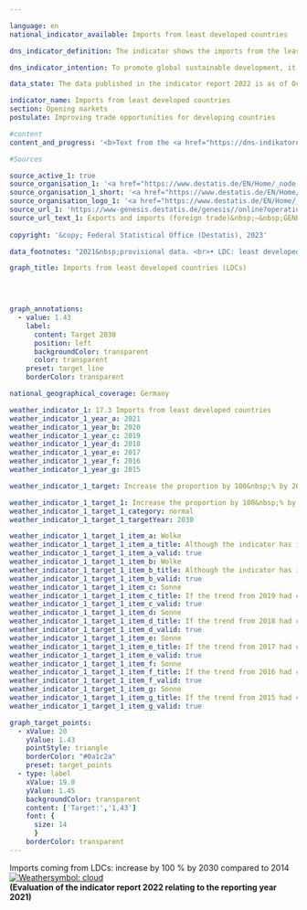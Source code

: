 ```yaml
---

language: en    
national_indicator_available: Imports from least developed countries    

dns_indicator_definition: The indicator shows the imports from the least developed countries (<abbr title="Least developed countries" tabindex="0">LDCs</abbr>) as a proportion of all imports to Germany, measured in euros.    

dns_indicator_intention: To promote global sustainable development, it is important to improve trading opportunities of developing and emerging countries. Developing and emerging countries need an open and fair trading system that will allow them to offer raw materials as well as processed products on the world market. The Federal Government has therefore set itself the target of doubling the proportion of imports from <abbr title="Least developed countries" tabindex="0">LDCs</abbr> between the years 2014&nbsp;and 2030.    

data_state: The data published in the indicator report 2022 is as of Oct 31 2022. The data shown on this platform is updated regularly, so that more current data may be available online than published in the <a href="https://dns-indikatoren.de/en/publications_reports/">indicator report 2022</a>.    

indicator_name: Imports from least developed countries    
section: Opening markets    
postulate: Improving trade opportunities for developing countries    

#content     
content_and_progress: '<b>Text from the <a href="https://dns-indikatoren.de/en/publications_reports/">Indicator Report 2022&nbsp;</a></b><br><br>Information about imports to Germany is compiled from the foreign trade statistics of the Federal Statistical Office. In this case, the type of the imported goods is also recorded in detail in addition to their country of origin, their value and weight. The service sector is excluded from foreign trade statistics.<br><br>The various countries are classified as <abbr title="Least developed countries" tabindex="0">LDCs</abbr> based on the list of recipients of official development assistance kept by the Development Assistance Committee (<abbr title="Development Assistance Committee" tabindex="0">DAC</abbr>) of the Organisation for Economic Cooperation and Development (<abbr title="Organisation for Economic Co-operation and Development" tabindex="0">OECD</abbr>). The classifications valid in the respective year according to the <abbr title="Organisation for Economic Co-operation and Development" tabindex="0">OECD</abbr>-DAC are used for this indicator. If the status of a country changes, this will impact the indicator even if the value of imports from this country remains unchanged.<br><br>Due to reimports, duplicate counting in the numerator and denominator of the indicator cannot be excluded. The fact that the imports from <abbr title="Least developed countries" tabindex="0">LDCs</abbr> are viewed in relation to all German imports must also be taken into account. This means that the value of the indicator depends not only on the absolute quantity of imports from <abbr title="Least developed countries" tabindex="0">LDCs</abbr>, but also on the value of all imports. Alongside Germany’s total imports from <abbr title="Least developed countries" tabindex="0">LDCs</abbr>, the indicator also shows what share is made up of processed products. The intention here is to address the question, at least to some extent, as to whether Germany mainly uses <abbr title="Least developed countries" tabindex="0">LDCs</abbr> as sources of basic materials for industrially produced goods or whether the <abbr title="Least developed countries" tabindex="0">LDCs</abbr> themselves have a stake in the manufacturing process and the associated value creation. These include all goods not classified as raw materials in the classification according to product groups of the food and industrial economy (<abbr title="Classification of goods in the food and industrial economy in Foreign Trade Statistics" tabindex="0">EGW</abbr>). The term thus does not encompass products extracted from nature and not or hardly processed, such as petroleum, ores, timber in the rough or vegetable textile fibres. Conversely, cereals, vegetables, live animals, meat and milk are classified as processed products.<br><br>Imports from <abbr title="Least developed countries" tabindex="0">LDCs</abbr> as a proportion of all imports to Germany was 1.03&nbsp;% or 12.4&nbsp;billion euros in 2021&nbsp;(provisional results). This is an increase of more than 44.5&nbsp;% compared with 2014, when the share was just 0.71&nbsp;%. The share of imports of processed products from <abbr title="Least developed countries" tabindex="0">LDCs</abbr> increased even more sharply between 2014&nbsp;and 2021&nbsp;(+&nbsp;38.7&nbsp;%). In 2021, It has reached 0.91&nbsp;% of total imports to Germany (2014: 0.66&nbsp;%), which equates to a value of around 11.0&nbsp;billion euros. Despite the steady increase from 2014&nbsp;on, if the development of the last five years continues, it can be assumed that the target will be missed.<br><br>Closer analysis of the various countries of origin reveals that the largest amount of Germany’s imports from <abbr title="Least developed countries" tabindex="0">LDCs</abbr> in 2021&nbsp;came from Bangladesh (57.3&nbsp;%) or Cambodia (12.6&nbsp;%). If one looks not only at the <abbr title="Least developed countries" tabindex="0">LDCs</abbr> but at all developing and emerging countries, their share of total imports to Germany in 2021&nbsp;was 23.7&nbsp;%, and processed products from those countries accounted for 22.1&nbsp;%. China plays the most important role among all developing and emerging countries. Of all German imports in 2021, 1,203.2&nbsp;billion euros or 11.8&nbsp;% came from China alone, with processed goods making up 99.6&nbsp;%. Netherlands (8.8&nbsp;%) and the United States (6.0&nbsp;%) are the second and third most important trading partners concerning imports, respectively.'        

#Sources    

source_active_1: true
source_organisation_1: '<a href="https://www.destatis.de/EN/Home/_node.html">Federal Statistical Office</a>'
source_organisation_1_short: '<a href="https://www.destatis.de/EN/Home/_node.html" target="_blank">Federal Statistical Office</a>'
source_organisation_logo_1: '<a href="https://www.destatis.de/EN/Home/_node.html" target="_blank"><img src="www.dnsTestEnvironment.github.io/dns-indicators/public/OrgImgEn/destatis.png" alt="Federal Statistical Office" title=" Click here to visit the homepage of the organizationFederal Statistical Office" style="height:60px; width:148px; border: transparent"/></a>'
source_url_1: 'https://www-genesis.destatis.de/genesis//online?operation=table&code=51000-0007&bypass=true&levelindex=1&levelid=1669021022626&language=en'
source_url_text_1: Exports and imports (foreign trade)&nbsp;–&nbsp;GENESIS online 51000-0001
    
copyright: '&copy; Federal Statistical Office (Destatis), 2023'    

data_footnotes: "2021&nbsp;provisional data. <br>• LDC: least developed countries."    

graph_title: Imports from least developed countries (LDCs)    

    


graph_annotations:
  - value: 1.43
    label:
      content: Target 2030
      position: left
      backgroundColor: transparent
      color: transparent
    preset: target_line
    borderColor: transparent        

national_geographical_coverage: Germany    

weather_indicator_1: 17.3 Imports from least developed countries
weather_indicator_1_year_a: 2021
weather_indicator_1_year_b: 2020
weather_indicator_1_year_c: 2019
weather_indicator_1_year_d: 2018
weather_indicator_1_year_e: 2017
weather_indicator_1_year_f: 2016
weather_indicator_1_year_g: 2015

weather_indicator_1_target: Increase the proportion by 100&nbsp;% by 2030, compared to 2014

weather_indicator_1_target_1: Increase the proportion by 100&nbsp;% by 2030, compared to 2014
weather_indicator_1_target_1_category: normal
weather_indicator_1_target_1_targetYear: 2030

weather_indicator_1_target_1_item_a: Wolke
weather_indicator_1_target_1_item_a_title: Although the indicator has in 2021 been moving in the desired direction toward the target, if the trend had to continued, the target would have been missed in the target year by more than 20% of the difference between the target value and the value at that time.
weather_indicator_1_target_1_item_a_valid: true
weather_indicator_1_target_1_item_b: Wolke
weather_indicator_1_target_1_item_b_title: Although the indicator has in 2020 been moving in the desired direction toward the target, if the trend had to continued, the target would have been missed in the target year by more than 20% of the difference between the target value and the value at that time.
weather_indicator_1_target_1_item_b_valid: true
weather_indicator_1_target_1_item_c: Sonne
weather_indicator_1_target_1_item_c_title: If the trend from 2019 had continued, the target value would have been reached or missed by less than 5% of the difference between the target value and the value at that time.
weather_indicator_1_target_1_item_c_valid: true
weather_indicator_1_target_1_item_d: Sonne
weather_indicator_1_target_1_item_d_title: If the trend from 2018 had continued, the target value would have been reached or missed by less than 5% of the difference between the target value and the value at that time.
weather_indicator_1_target_1_item_d_valid: true
weather_indicator_1_target_1_item_e: Sonne
weather_indicator_1_target_1_item_e_title: If the trend from 2017 had continued, the target value would have been reached or missed by less than 5% of the difference between the target value and the value at that time.
weather_indicator_1_target_1_item_e_valid: true
weather_indicator_1_target_1_item_f: Sonne
weather_indicator_1_target_1_item_f_title: If the trend from 2016 had continued, the target value would have been reached or missed by less than 5% of the difference between the target value and the value at that time.
weather_indicator_1_target_1_item_f_valid: true
weather_indicator_1_target_1_item_g: Sonne
weather_indicator_1_target_1_item_g_title: If the trend from 2015 had continued, the target value would have been reached or missed by less than 5% of the difference between the target value and the value at that time.
weather_indicator_1_target_1_item_g_valid: true    

graph_target_points:
  - xValue: 20
    yValue: 1.43
    pointStyle: triangle
    borderColor: "#0a1c2a"
    preset: target_points
  - type: label
    xValue: 19.0
    yValue: 1.45
    backgroundColor: transparent
    content: ['Target:','1,43']
    font: {
      size: 14
      }
    borderColor: transparent    
---
```



<div>
  <div class="my-header">
    <label class="default">Imports coming from LDCs: increase by 100&nbsp;% by 2030&nbsp;compared to 2014
      <a href="www.dnsTestEnvironment.github.io/dns-indicators/en/status"><img src="https://g205sdgs.github.io/sdg-indicators/public/Wettersymbole/Wolke.png" title="Although the indicator has in 2021 been moving in the desired direction toward the target, if the trend had to continued, the target would have been missed in the target year by more than 20% of the difference between the target value and the value at that time." alt="Weathersymbol: cloud"/>
      </a>
    </label>
  </div>
</div>
<div class="my-header-note">
  <label class="default"><b>(Evaluation of the indicator report 2022 relating to the reporting year 2021)
  </b></label>
</div>
